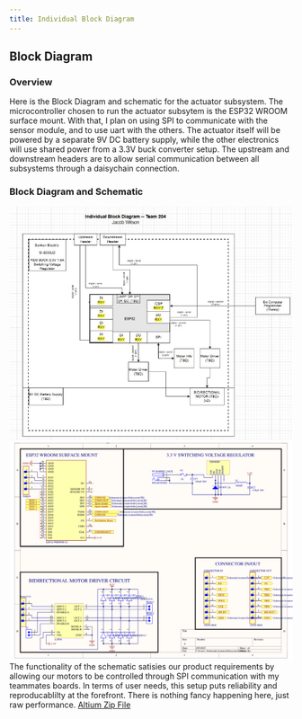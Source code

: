 ```yaml
---
title: Individual Block Diagram
---
```


## Block Diagram

### Overview
Here is the Block Diagram and schematic for the actuator subsystem. The microcontroller chosen to run the actuator subsytem is the ESP32 WROOM surface mount. With that, I plan on using SPI to communicate with the sensor module, and to use uart with the others. The actuator itself will be powered by a separate 9V DC battery supply, while the other electronics will use shared power from a 3.3V buck converter setup. The upstream and downstream headers are to allow serial communication between all subsystems through a daisychain connection. 

### Block Diagram and Schematic

![Individual Block Diagram](BlockJacob.jpg)
![Actucator Subsystem Schematic](SchemJWNEW-1.png)
The functionality of the schematic satisies our product requirements by allowing our motors to be controlled through SPI communication with my teammates boards. In terms of user needs, this setup puts reliability and reproducablilty at the forefront. There is nothing fancy happening here, just raw performance. 
[Altium Zip File](ActuatorSubsystemSchematic.zip)